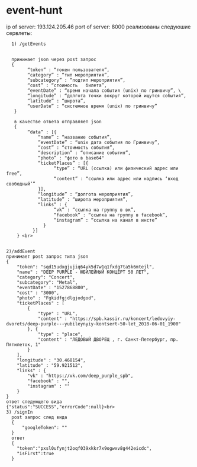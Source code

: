 # event-hunt
ip of server: 193.124.205.46
port of server: 8000
реализованы следуюшие сервлеты:

	  1) /getEvents 
	  
	  
	  принимает json через post запрос 
	  { 
		    “token” : “токен пользователя”, 
		    “category” : “тип мероприятия”, 
		    “subcategory” : “подтип мероприятия”,  
		    “cost” : “стоимость   билета”, 
		    “eventDate” : “время начала события (unix) по гринвичу”, \
		    “longitude” : “долгота точки вокруг которой ищутся события”, 
		    “latitude” : “широта”, 
		    “userDate” : “системное время (unix) по гринвичу” 
	   }

	   в качестве ответа отправляет json
	   { 
		    “data” : [{ 
				“name” : “название события”, 
				”eventDate” : “unix дата события по Гринвичу”, 
				“cost” : “стоимость события”,  
				“description” : “описание события”, 
				“photo” : "фото в base64"
				“ticketPlaces” : [{ 
					  “type” : “URL (ссылка) или физический адрес или free”, 
					  “content” : “ссылка или адрес или надпись ‘вход свободный’” 
				}],  
				“longitude” : “долгота мероприятия”, 
				“latitude” : “широта мероприятия”, 
				“links” : {
					  “vk” : “ссылка на группу в вк”, 
					  “facebook” : “ссылка на группу в facebook”, 
					  “instagram” : “ссылка на канал в инсте”
				  }
		      }] 
	    } <br>
    
    
	2)/addEvent
  	принимает post запрос типа json 
	{
		"token": "sqd15udxgjujiq64yk5d7w1q1fxdg7ta5k6mtejl",
		"name" : "DEEP PURPLE - ЮБИЛЕЙНЫЙ КОНЦЕРТ 50 ЛЕТ", 
		"category": "Concert",
		"subcategory": "Metal",
		"eventDate" : "1527868800", 
		"cost" : "3000",  
		"photo" : "Fgkidfgjdlgjodgod", 
		"ticketPlaces" : [
			{ 
				"type" : "URL", 
				"content" : "https://spb.kassir.ru/koncert/ledovyiy-dvorets/deep-purple---yubileynyiy-kontsert-50-let_2018-06-01_1900" 
			}, { 
				"type" : "place", 
				"content" : "ЛЕДОВЫЙ ДВОРЕЦ , г. Санкт-Петербург, пр. Пятилеток, 1" 
			}
		],  
		"longitude" : "30.468154", 
		"latitude" : "59.921512", 
		"links" : {
			"vk" : "https://vk.com/deep_purple_spb", 
			"facebook" : "", 
			"instagram" : ""
		}
	}
	ответ следующего вида
	{"status":"SUCCESS","errorCode":null}<br>
	3) /signIn
	  post запрос след вида
	  {
	      "googleToken": ""
	  }
	  ответ
	  {
	  	"token":"pxsl0ufynjt2oqf039xkkr7x9ogwxv8g442eicdc",
		"isFirst":true
	  }


